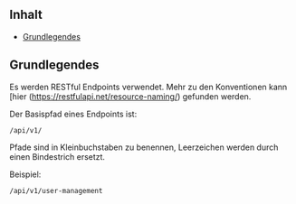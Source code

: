 ## Inhalt

- [Grundlegendes](#grundlegendes)

## Grundlegendes

Es werden RESTful Endpoints verwendet. Mehr zu den Konventionen kann [hier (https://restfulapi.net/resource-naming/) gefunden werden.

Der Basispfad eines Endpoints ist:
```
/api/v1/
```

Pfade sind in Kleinbuchstaben zu benennen, Leerzeichen werden durch einen Bindestrich ersetzt.

Beispiel:
```
/api/v1/user-management
```